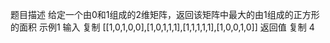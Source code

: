 题目描述
给定一个由0和1组成的2维矩阵，返回该矩阵中最大的由1组成的正方形的面积
示例1
输入
复制
[[1,0,1,0,0],[1,0,1,1,1],[1,1,1,1,1],[1,0,0,1,0]]
返回值
复制
4